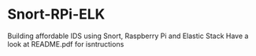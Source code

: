 # Snort-RPi-ELK
Building affordable IDS using Snort, Raspberry Pi and Elastic Stack
Have a look at README.pdf for isntructions
